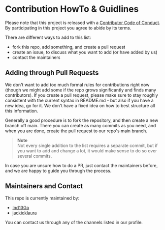 # Contribution HowTo & Guidlines

Please note that this project is released with a [Contributor Code of Conduct](./CODE_OF_CONDUCT.md).
By participating in this project you agree to abide by its terms.

There are different ways to add to this list:
- fork this repo, add something, and create a pull request
- create an issue, to discuss what you want to add (or have added by us)
- contact the maintainers

## Adding through Pull Requests

We don't want to add too much formal rules for contributions right now
(though we might add some if the repo grows significantly and finds many
contributors). If you create a pull request, please make sure to stay
roughly consistent with the current syntax in README.md - but also if you
have a new idea, go for it. We don't have a fixed idea on how to best
structure all this information.

Generally a good procedure is to fork the repository, and then create a
new branch off main. There you can create as many commits as you need,
and when you are done, create the pull request to our repo's main branch.

> **Note**<br>
Not every single addition to the list requires a separate commit, but if you want to add and change a lot, it would make sense to do so over several commits.

In case you are unsure how to do a PR, just contact the maintainers before,
and we are happy to guide you through the process.

## Maintainers and Contact

This repo is currently maintained by:
- [Ind13Go](https://github.com/Ind13Go)
- [jackieklaura](https://github.com/jackieklaura/)

You can contact us through any of the channels listed in our profile.
